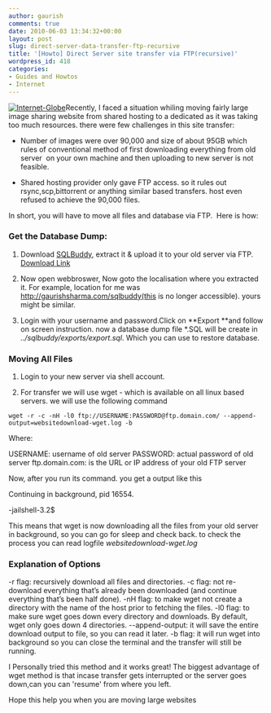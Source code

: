 ```yaml
---
author: gaurish
comments: true
date: 2010-06-03 13:34:32+00:00
layout: post
slug: direct-server-data-transfer-ftp-recursive
title: '[Howto] Direct Server site transfer via FTP(recursive)'
wordpress_id: 418
categories:
- Guides and Howtos
- Internet
---
```


[![Internet-Globe](http://www.gaurishsharma.com/wp-content/uploads/2010/06/wglobe-150x150.jpg)](http://www.gaurishsharma.com/wp-content/uploads/2010/06/wglobe.jpg)Recently, I faced a situation whiling moving fairly large image sharing website from shared hosting to a dedicated as it was taking too much resources. there were few challenges in this site transfer:



	
  * Number of images were over 90,000 and size of about 95GB which rules of conventional method of first downloading everything from old server  on your own machine and then uploading to new server is not feasible.

	
  * Shared hosting provider only gave FTP access. so it rules out rsync,scp,bittorrent or anything similar based transfers. host even refused to achieve the 90,000 files.


In short, you will have to move all files and database via FTP.  Here is how:<!-- more -->


### Get the Database Dump:





	
  1. Download [SQLBuddy](http://www.sqlbuddy.com/download/), extract it & upload it to your old server via FTP. [Download Link](http://www.sqlbuddy.com/download/)

	
  2. Now open webbroswer, Now goto the localisation where you extracted it. For example, location for me was http://gaurishsharma.com/sqlbuddy(this is no longer accessible). yours might be similar.

	
  3. Login with your username and password.Click on **Export **and follow on screen instruction. now a database dump file *.SQL will be create in _../sqlbuddy/exports/export.sql_. Which you can use to restore database.




### Moving All Files





	
  1. Login to your new server via shell account.

	
  2. For transfer we will use wget - which is available on all linux based servers. we will use the following command



    
    wget -r -c -nH -l0 ftp://USERNAME:PASSWORD@ftp.domain.com/ --append-output=websitedownload-wget.log -b


Where:

USERNAME: username of old server
PASSWORD: actual password of old server
ftp.domain.com: is the URL or IP address of your old FTP server

Now, after you run its command. you get a output like this

Continuing in background, pid 16554.

-jailshell-3.2$

This means that wget is now downloading all the files from your old server in background, so you can go for sleep and check back. to check the process you can read logfile _websitedownload-wget.log_


### **Explanation of Options**


-r flag: recursively download all files and directories.
-c flag: not re-download everything that’s already been downloaded (and continue everything that’s been half done).
-nH flag: to make wget not create a directory with the name of the host prior to fetching the files.
-l0 flag: to make sure wget goes down every directory and downloads. By default, wget only goes down 4 directories.
--append-output: it will save the entire download output to file, so you can read it later.
-b flag: it will run wget into background so you can close the terminal and the transfer will still be running.

I Personally tried this method and it works great! The biggest advantage of wget method is that incase transfer gets interrupted or the server goes down,can you can 'resume' from where you left.

Hope this help you when you are moving large websites
